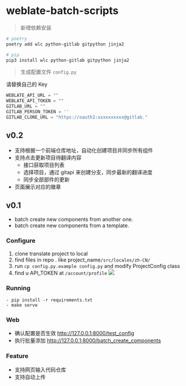 # weblate-batch-scripts

> 新增依赖安装

```bash
# poetry
poetry add wlc python-gitlab gitpython jinja2

# pip
pip3 install wlc python-gitlab gitpython jinja2
```

> 生成配置文件 `config.py`

请替换自己的 Key

```python
WEBLATE_API_URL = ""
WEBLATE_API_TOKEN = ""
GITLAB_URL = ""
GITLAB_PERSON_TOKEN = ''
GITLAB_CLONE_URL = "https://oauth2:xxxxxxxxxx@gitlab."
```

## v0.2

- 支持根据一个前端仓库地址，自动化创建项目并同步所有组件
- 支持点击更新项目待翻译内容
    - 接口获取项目列表
    - 选择项目，通过 gitapi 来创建分支，同步最新的翻译进度
    - 同步全部部件的更新
- 页面展示对应的徽章

## v0.1

- batch create new components from another one.
- batch create new components from a template.

### Configure

1. clone translate project to local
2. find files in repo . like project_name`/src/locales/zh-CN/`
3. run `cp config.py.example config.py` and modify ProjectConfig class
4. find u API_TOKEN
   at `/account/profile`  ![](<img src='http://ipic-typora-samzong.oss-cn-qingdao.aliyuncs.com//uPic/IrmmXG.jpg?x-oss-process=image/resize,w_960,m_lfit' alt='resize,w_960,m_lfit'/>)

### Running

```shell
- pip install -r requirements.txt
- make serve
```

### Web

- 确认配置是否生效  http://127.0.0.1:8000/test_config
- 执行批量添加     http://127.0.0.1:8000/batch_create_components

### Feature

- 支持网页输入代码仓库
- 支持自动上传